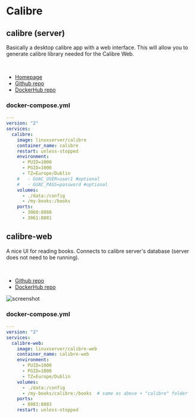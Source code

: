 # Calibre

## calibre (server)
Basically a desktop calibre app with a web interface.
This will allow you to generate calibre library needed for the Calibre Web.

<br>

- [Homepage](https://calibre-ebook.com/)
- [Github repo]()
- [DockerHub repo](https://hub.docker.com/r/linuxserver/calibre)

### docker-compose.yml
```yml
---
version: "2"
services:
  calibre:
    image: linuxserver/calibre
    container_name: calibre
    restart: unless-stopped
    environment:
      - PUID=1000
      - PGID=1000
      - TZ=Europe/Dublin
    #   - GUAC_USER=user1 #optional
    #   - GUAC_PASS=password #optional
    volumes:
      - ./data:/config
      - /my-books:/books
    ports:
      - 3060:8080
      - 3061:8081
```


## calibre-web
A nice UI for reading books.
Connects to calibre server's database (server does not need to be running).

<br>

- [Github repo](https://github.com/janeczku/calibre-web)
- [DockerHub repo](https://hub.docker.com/r/linuxserver/calibre-web)

![screenshot](clibre-web.png)

### docker-compose.yml
```yml
---
version: "2"
services:
  calibre-web:
    image: linuxserver/calibre-web
    container_name: calibre-web
    environment:
      - PUID=1000
      - PGID=1000
      - TZ=Europe/Dublin
    volumes:
      - ./data:/config
      - /my-books/calibre:/books  # same as above + "calibre" folder
    ports:
      - 8083:8083
    restart: unless-stopped
```